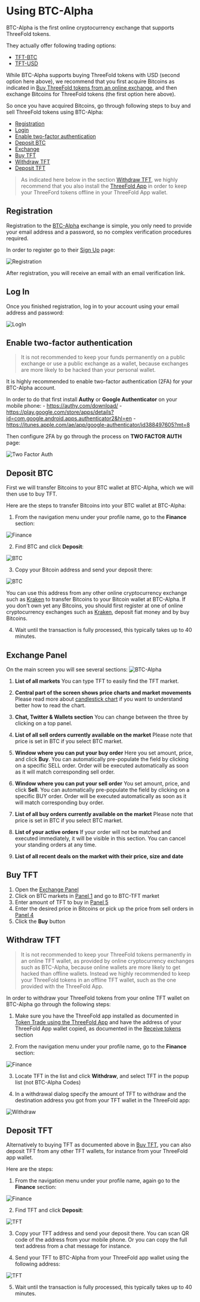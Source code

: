 # Using BTC-Alpha

BTC-Alpha is the first online cryptocurrency exchange that supports ThreeFold tokens.

They actually offer following trading options: 
- [TFT-BTC](https://btc-alpha.com/exchange/TFT_BTC/)
- [TFT-USD](https://btc-alpha.com/exchange/TFT_USD/)

While BTC-Alpha supports buying ThreeFold tokens with USD (second option here above), we recommend that you first acquire Bitcoins as indicated in [Buy ThreeFold tokens from an online exchange](/how_to_buy/buy_from_exchange.md), and then exchange Bitcoins for ThreeFold tokens (the first option here above).

So once you have acquired Bitcoins, go through following steps to buy and sell ThreeFold tokens using BTC-Alpha:
- [Registration](#registration)
- [Login](#login)
- [Enable two-factor authentication](#2fa)
- [Deposit BTC](#deposit-btc)
- [Exchange](#exchange-panel)
- [Buy TFT](#buy-tft)
- [Withdraw TFT](#withdraw)
- [Deposit TFT](#deposit-tft)

> As indicated here below in the section [Withdraw TFT](#withdraw), we highly recommend that you also install the [ThreeFold App](/threefold_app.md) in order to keep your ThreeFord tokens offline in your ThreeFold App wallet.


<a id='registration'></a>

## Registration

Registration to the [BTC-Alpha](http://btc-alpha.com) exchange is simple, you only need to provide your email address and a password, so no complex verification procedures required. 

In order to register go to their [Sign Up](https://btc-alpha.com/accounts/register) page:

![Registration](/img/btc-alpha-registration.png "Registration Screen")

After registration, you will receive an email with an email verification link.


<a id='login'></a>

## Log In

Once you finished registration, log in to your account using your email address and password:

![LogIn](/img/btc-alpha-login.png "Login Screen")


<a id='2fa'></a>

## Enable two-factor authentication

> It is not recommended to keep your funds permanently on a public exchange or use a public exchange as a wallet, because exchanges are more likely to be hacked than your personal wallet.

It is highly recommended to enable two-factor authentication (2FA) for your BTC-Alpha account.

In order to do that first install **Authy** or **Google Authenticator** on your mobile phone:
    - https://authy.com/download/
    - https://play.google.com/store/apps/details?id=com.google.android.apps.authenticator2&hl=en
    - https://itunes.apple.com/ae/app/google-authenticator/id388497605?mt=8

Then configure 2FA by go through the process on **TWO FACTOR AUTH** page:

![Two Factor Auth](/img/btc-alpha-two-factor.png "Withdraw Screen")


<a id='deposit-btc'></a>

## Deposit BTC

First we will transfer Bitcoins to your BTC wallet at BTC-Alpha, which we will then use to buy TFT.

Here are the steps to transfer Bitcoins into your BTC wallet at BTC-Alpha:

1. From the navigation menu under your profile name, go to the **Finance** section:

![Finance](/img/btc-alpha-finance-section-300.png "Finance Screen")

2. Find BTC and click **Deposit**:

![BTC](/img/btc-alpha-btc-deposit.png "BTC Screen")

3. Copy your Bitcoin address and send your deposit there:

![BTC](/img/btc-alpha-btc-deposit2.png "BTC Screen")

You can use this address from any other online cryptocurrency exchange such as [Kraken](https://www.kraken.com) to transfer Bitcoins to your Bitcoin wallet at BTC-Alpha. If you don't own yet any Bitcoins, you should first register at one of online cryptocurrency exchanges such as [Kraken](https://www.kraken.com), deposit fiat money and by buy Bitcoins.

4. Wait until the transaction is fully processed, this typically takes up to 40 minutes.

<a id='exchange-panel'></a>

## Exchange Panel

On the main screen you will see several sections:
<a id='exchange-panel-image'>![BTC-Alpha](img/btc-alpha-sections.jpg "TFT Screen")</a>

1. **List of all markets** You can type TFT to easily find the TFT market.

2. **Central part of the screen shows price charts and market movements** Please read more about [candlestick chart](https://www.investopedia.com/terms/c/candlestick.asp) if you want to understand better how to read the chart. 

3. **Chat, Twitter & Wallets section** You can change between the three by clicking on a top panel.

4. **List of all sell orders currently available on the market** Please note that price is set in BTC if you select BTC market. 

5. **Window where you can put your buy order** Here you set amount, price, and click **Buy**. You can automatically pre-populate the field by clicking on a specific SELL order. Order will be executed automatically as soon as it will match corresponding sell order.

6. **Window where you can put your sell order** You set amount, price, and click **Sell**. You can automatically pre-populate the field by clicking on a specific BUY order. Order will be executed automatically as soon as it will match corresponding buy order.

7. **List of all buy orders currently available on the market** Please note that price is set in BTC if you select BTC market.

8. **List of your active orders** If your order will not be matched and executed immediately, it will be visible in this section. You can cancel your standing orders at any time.

9. **List of all recent deals on the market with their price, size and date** 


<a id='buy-tft'></a>

## Buy TFT

1. Open the [Exchange Panel](#exchange-panel)
2. Click on BTC markets in [Panel 1](#exchange-panel) and go to BTC-TFT market
3. Enter amount of TFT to buy in [Panel 5](#exchange-panel)
4. Enter the desired price in Bitcoins or pick up the price from sell orders in [Panel 4](#exchange-panel)
5. Click the **Buy** button


<a id='withdraw'></a>

## Withdraw TFT

> It is not recommended to keep your ThreeFold tokens permanently in an online TFT wallet, as provided by online cryptocurrency exchanges such as BTC-Alpha, because online wallets are more likely to get hacked than offline wallets. Instead we highly recommended to keep your ThreeFold tokens in an offline TFT wallet, such as the one provided with the ThreeFold App.

In order to withdraw your ThreeFold tokens from your online TFT wallet on BTC-Alpha go through the following steps:

1. Make sure you have the ThreeFold app installed as documented in [Token Trade using the ThreeFold App](/threefold_app.md) and have the address of your ThreeFold App wallet copied, as documented in the [Receive tokens](/threefold_app.md#receive) section

2. From the navigation menu under your profile name, go to the **Finance** section:

![Finance](/img/btc-alpha-finance-section-300.png "Finance Screen")

3. Locate TFT in the list and click **Withdraw**, and select TFT in the popup list (not BTC-Alpha Codes)

4. In a withdrawal dialog specify the amount of TFT to withdraw and the destination address you got from your TFT wallet in the ThreeFold app:

![Withdraw](/img/btc-alpha-withdraw.png "Withdraw Screen")


<a id='deposit-tft'></a>

## Deposit TFT

Alternatively to buying TFT as documented above in [Buy TFT](#buy-tft), you can also deposit TFT from any other TFT wallets, for instance from your ThreeFold app wallet. 

Here are the steps:

1. From the navigation menu under your profile name, again go to the **Finance** section:

![Finance](/img/btc-alpha-finance-section.png "Finance Screen")

2. Find TFT and click **Deposit**:

![TFT](/img/btc-alpha-tft-deposit.png "TFT Screen")

3. Copy your TFT address and send your deposit there. You can scan QR code of the address from your mobile phone. Or you can copy the full text address from a chat message for instance. 

4. Send your TFT to BTC-Alpha from your ThreeFold app wallet using the following address: 

![TFT](/img/btc-alpha-tft-deposit2.png "TFT Screen")

5. Wait until the transaction is fully processed, this typically takes up to 40 minutes. 